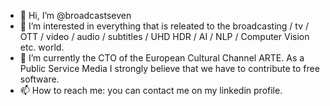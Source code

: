 - 👋 Hi, I’m @broadcastseven
- 👀 I’m interested in everything that is releated to the broadcasting / tv / OTT / video / audio / subtitles / UHD HDR / AI / NLP / Computer Vision etc. world. 
- 🌱 I’m currently the CTO of the European Cultural Channel ARTE. As a Public Service Media I strongly believe that we have to contribute to free software. 
- 📫 How to reach me: you can contact me on my linkedin profile.

<!---
broadcastseven/broadcastseven is a ✨ special ✨ repository because its `README.md` (this file) appears on your GitHub profile.
You can click the Preview link to take a look at your changes.
--->

